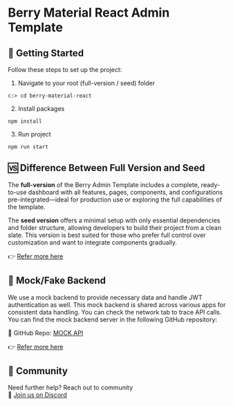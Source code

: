 # Berry Material React Admin Template

## 🚀 Getting Started 
Follow these steps to set up the project:

1. Navigate to your root (full-version / seed) folder
```
c:> cd berry-material-react
```

2. Install packages

```
npm install
```

3. Run project

```
npm run start
```

## 🆚 Difference Between Full Version and Seed

The <b>full-version</b> of the Berry Admin Template includes a complete, ready-to-use dashboard with all features, pages, components, and configurations pre-integrated—ideal for production use or exploring the full capabilities of the template.

The <b>seed version</b> offers a minimal setup with only essential dependencies and folder structure, allowing developers to build their project from a clean slate. This version is best suited for those who prefer full control over customization and want to integrate components gradually.

👉 [Refer more here](https://codedthemes.gitbook.io/berry/setup/integration)

## 🧪 Mock/Fake Backend

We use a mock backend to provide necessary data and handle JWT authentication as well. This mock backend is shared across various apps for consistent data handling. You can check the network tab to trace API calls. You can find the mock backend server in the following GitHub repository:

🔗 GitHub Repo: [MOCK API](https://github.com/phoenixcoded20/mock-data-api-nextjs)

👉 [Refer more here](https://codedthemes.gitbook.io/berry/getting-started/mock-backend)


## 👥 Community

Need further help? Reach out to community
<br/>
💬 [Join us on Discord](https://discord.com/invite/p2E2WhCb6s)
